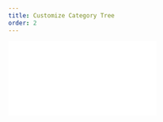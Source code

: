 ```yaml
---
title: Customize Category Tree
order: 2
---
```


<embed src="@/docs/manual/advanced/custom/category-tree.zh.md"></embed>
